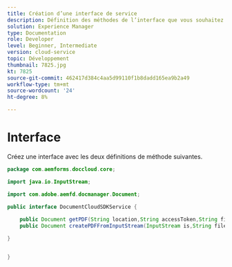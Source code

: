 ```yaml
---
title: Création d’une interface de service
description: Définition des méthodes de l’interface que vous souhaitez afficher
solution: Experience Manager
type: Documentation
role: Developer
level: Beginner, Intermediate
version: cloud-service
topic: Développement
thumbnail: 7825.jpg
kt: 7825
source-git-commit: 462417d384c4aa5d99110f1b8dadd165ea9b2a49
workflow-type: tm+mt
source-wordcount: '24'
ht-degree: 8%

---
```


# Interface

Créez une interface avec les deux définitions de méthode suivantes.

```java
package com.aemforms.doccloud.core;

import java.io.InputStream;

import com.adobe.aemfd.docmanager.Document;

public interface DocumentCloudSDKService {
	
	public Document getPDF(String location,String accessToken,String fileName);
	public Document createPDFFromInputStream(InputStream is,String fileName);

}


}
```
